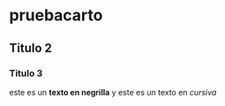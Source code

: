 # pruebacarto

## Titulo 2

### Titulo 3

este es un **texto en negrilla** y este es un texto en *cursiva*
